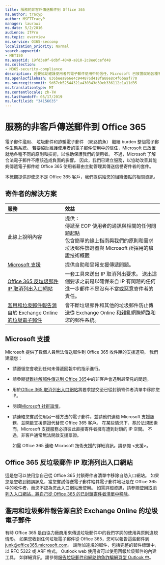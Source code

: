 ```yaml
---
title: 服務的非客戶傳送郵件到 Office 365
ms.author: tracyp
author: MSFTTracyP
manager: laurawi
ms.date: 5/2/2016
audience: ITPro
ms.topic: overview
ms.service: O365-seccomp
localization_priority: Normal
search.appverid:
- MET150
ms.assetid: 19fd3e0f-8dbf-4049-a810-2c8ee6cefd48
ms.collection:
- M365-security-compliance
description: 若要協助維護使用者的電子郵件使用中的信任，Microsoft 已放置就地各種不同的原則和技術，以協助保護我們的使用者。
ms.openlocfilehash: 836beea966e4c944876d418fa88e8c4f6baaf770
ms.sourcegitcommit: 9d67cb52544321a430343d39eb336112c1a11d35
ms.translationtype: MT
ms.contentlocale: zh-TW
ms.lasthandoff: 05/17/2019
ms.locfileid: "34156635"
---
```

# <a name="services-for-non-customers-sending-mail-to-office-365"></a>服務的非客戶傳送郵件到 Office 365
  
電子郵件濫用、 垃圾郵件和詐騙電子郵件 （網路釣魚） 繼續 burden 整個電子郵件生態系統。 若要協助維護使用者的電子郵件使用中的信任，Microsoft 已放置就地各種不同的原則和技術，以協助保護我們的使用者。 不過，Microsoft 了解合法電子郵件不應該造成負面的影響。 因此，我們已建立服務，以協助改善其能夠傳遞電子郵件給 Office 365 使用者藉由主動管理其傳送信譽寄件者的套件。
  
本概觀提供即使您不是 Office 365 客戶，我們提供給您的組織優點的相關資訊。
  
## <a name="sender-solutions"></a>寄件者的解決方案
<a name="sectionSection0"> </a>

|**服務**|**效益**|
|:-----|:-----|
|此線上說明內容  <br/> | 提供：  <br/>  傳遞至 EOP 使用者的通訊與相關的任何問題起點  <br/>  包含簡單的線上指南與我們的原則和需求  <br/>  垃圾郵件篩選器與 Microsoft 所採用的驗證技術概觀  <br/> |
|[Microsoft 支援](services-for-non-customers.md#AboutSupport) <br/> |提供自助和呈報支援傳遞問題。  <br/> |
|[Office 365 反垃圾郵件 IP 取消列出入口網站](services-for-non-customers.md#DelistPortal) <br/> |一套工具來送出 IP 取消列出要求。 送出這個要求之前是以確保來自 IP 有問題的任何進一步郵件不是沒有不當或惡意寄件者的責任。  <br/> |
|[濫用和垃圾郵件報告源自於 Exchange Online 的垃圾電子郵件](services-for-non-customers.md#ReportOurJunk) <br/> |會不斷垃圾郵件和其他的垃圾郵件防止傳送從 Exchange Online 和雜亂網際網路和您的郵件系統。  <br/> |
   
## <a name="microsoft-support"></a>Microsoft 支援
<a name="AboutSupport"> </a>

Microsoft 提供了數個人員無法傳送郵件到 Office 365 收件匣的支援選項。 我們建議您：
  
- 請遵循您會收到任何未傳遞回報中的指示進行。
    
- 請參閱[疑難排解郵件傳送到 Office 365](troubleshooting-mail-sent-to-office-365.md)中的非客戶會遇到最常見的問題。
    
- 用於[Office 365 取消列出入口網站](https://sender.office.com)將要求提交至已從封鎖寄件者清單中移除您 IP。 
    
- 閱讀[Microsoft 社群論壇](https://community.office365.com/en-us/f/)。
    
- 請連絡您嘗試使用另一種方法的電子郵件，並請他們連絡 Microsoft 支援服務，並開啟支援票證代替您 Office 365 客戶。 在某些情況下，基於法規因素而，Microsoft 支援服務必須彼此直接寄件者擁有遭到封鎖的 IP 空間。 不過，非客戶通常無法開啟支援票證。
    
     如需 Office 365 連絡 Microsoft 技術支援的詳細資訊，請參閱 <<c0>支援>。
    
## <a name="office-365-anti-spam-ip-delist-portal"></a>Office 365 反垃圾郵件 IP 取消列出入口網站
<a name="DelistPortal"> </a>

這是您可以使用您自己從 Office 365 封鎖寄件者清單中移除自助入口網站。 如果您是您收到錯誤訊息，當您嘗試傳送電子郵件給其電子郵件地址是在 Office 365 中的收件者，而您不認為您此入口網站應使用。 如需詳細資訊，請參閱[使用取消列入入口網站，將自己從 Office 365 的已封鎖寄件者清單中移除](use-the-delist-portal-to-remove-yourself-from-the-office-365-blocked-senders-lis.md)。
  
## <a name="abuse-and-spam-reporting-for-junk-email-originating-from-exchange-online"></a>濫用和垃圾郵件報告源自於 Exchange Online 的垃圾電子郵件
<a name="ReportOurJunk"> </a>

有時 Office 365 是由協力廠商用來傳送垃圾郵件中的我們字詞的使用與原則違規情形。 如果您收到任何垃圾電子郵件從 Office 365，您可以報告這些郵件到[junk@office365.microsoft.com](mailto:junk@office365.microsoft.com)。 請附加違規的郵件，包括完整的郵件標頭中，以 RFC 5322 或 ARF 格式。 Outlook web 使用者可以使用回報垃圾郵件的內建工具。 如詳細資訊，請參閱[報告垃圾郵件和網路釣魚詐騙網頁型 Outlook 中](report-junk-email-and-phishing-scams-in-outlook-on-the-web-eop.md)。
  

